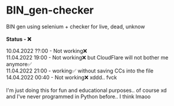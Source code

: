 # BIN_gen-checker
BIN gen using selenium + checker for live, dead, unknow
<br /><br />
<b>Status - ❌</b>
<br />

10.04.2022 ??:00 - Not working❌<br />
11.04.2022 19:00 - Not working❌ but CloudFlare will not bother me anymore✅<br />
11.04.2022 21:00 - working✅ without saving CCs into the file<br />
14.04.2022 00:40 - Not working❌ xddd.. fvck<br />
<br />
I'm just doing this for fun and educational purposes.. of course xd<br />
and I've never programmed in Python before.. I think lmaoo
